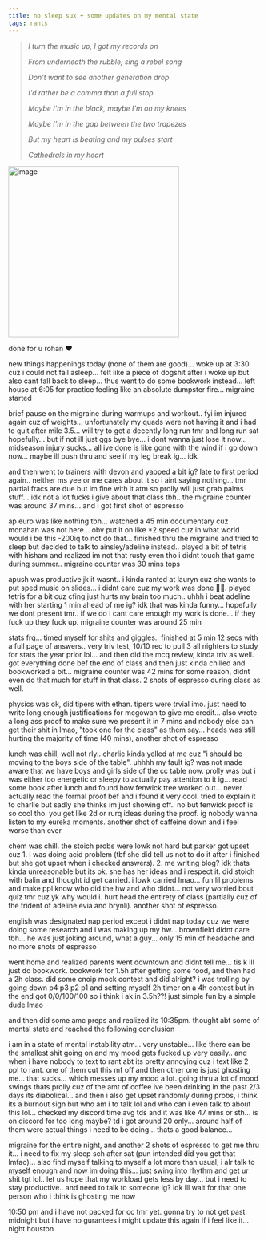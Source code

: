 ```yaml
---
title: no sleep sux + some updates on my mental state
tags: rants
---
```


> *I turn the music up, I got my records on*
>
> *From underneath the rubble, sing a rebel song*
>
> *Don't want to see another generation drop*
>
> *I'd rather be a comma than a full stop*
>
> *Maybe I'm in the black, maybe I'm on my knees*
>
> *Maybe I'm in the gap between the two trapezes*
>
> *But my heart is beating and my pulses start*
>
> *Cathedrals in my heart*

<img width="341" alt="image" src="https://github.com/user-attachments/assets/faa2dba5-86ea-4a37-9f36-773985c7e31d">

done for u rohan ❤️

new things happenings today (none of them are good)... woke up at 3:30 cuz i could not fall asleep... felt like a piece of dogshit after i woke up but also cant fall back to sleep... thus went to do some bookwork instead...  left house at 6:05 for practice feeling like an absolute dumpster fire... migraine started

brief pause on the migraine during warmups and workout.. fyi im injured again cuz of weights... unfortunately my quads were not having it and i had to quit after mile 3.5... will try to get a decently long run tmr and long run sat hopefully... but if not ill just ggs bye bye... i dont wanna just lose it now... midseason injury sucks... all ive done is like gone with the wind if i go down now... maybe ill push thru and see if my leg break ig... idk

and then went to trainers with devon and yapped a bit ig? late to first period again.. neither ms yee or me cares about it so i aint saying nothing... tmr partial fracs are due but im fine with it atm so prolly will just grab palms stuff... idk not a lot fucks i give about that class tbh.. the migraine counter was around 37 mins... and i got first shot of espresso

ap euro was like nothing tbh... watched a 45 min documentary cuz monahan was not here... obv put it on like *2 speed cuz in what world would i be this -200iq to not do that... finished thru the migraine and tried to sleep but decided to talk to ainsley/adeline instead.. played a bit of tetris with hisham and realized im not that rusty even tho i didnt touch that game during summer.. migraine counter was 30 mins tops

apush was productive jk it wasnt.. i kinda ranted at lauryn cuz she wants to put sped music on slides... i didnt care cuz my work was done 🤷‍♂️. played tetris for a bit cuz cfing just hurts my brain too much.. uhhh i beat adeline with her starting 1 min ahead of me ig? idk that was kinda funny... hopefully we dont present tmr.. if we do i cant care enough my work is done... if they fuck up they fuck up. migraine counter was around 25 min

stats frq... timed myself for shits and giggles.. finished at 5 min 12 secs with a full page of answers.. very triv test, 10/10 rec to pull 3 all nighters to study for stats the year prior lol... and then did the mcq review, kinda triv as well. got everything done bef the end of class and then just kinda chilled and bookworked a bit... migraine counter was 42 mins for some reason, didnt even do that much for stuff in that class. 2 shots of espresso during class as well.

physics was ok, did tipers with ethan. tipers were trvial imo. just need to write long enough justifications for mcgowan to give me credit... also wrote a long ass proof to make sure we present it in 7 mins and nobody else can get their shit in lmao, "took one for the class" as them say... heads was still hurting the majority of time (40 mins), another shot of espresso

lunch was chill, well not rly.. charlie kinda yelled at me cuz "i should be moving to the boys side of the table". uhhhh my fault ig? was not made aware that we have boys and girls side of the cc table now. prolly was but i was either too energetic or sleepy to actually pay attention to it ig... read some book after lunch and found how fenwick tree worked out... never actually read the formal proof bef and i found it very cool. tried to explain it to charlie but sadly she thinks im just showing off.. no but fenwick proof is so cool tho. you get like 2d or rurq ideas during the proof. ig nobody wanna listen to my eureka moments. another shot of caffeine down and i feel worse than ever

chem was chill. the stoich probs were lowk not hard but parker got upset cuz 1. i was doing acid problem (tbf she did tell us not to do it after i finished but she got upset when i checked answers). 2. me writing blog? idk thats kinda unreasonable but its ok. she has her ideas and i respect it. did stoich with balin and thought id get carried. i lowk carried lmao... fun lil problems and make ppl know who did the hw and who didnt... not very worried bout quiz tmr cuz yk why would i. hurt head the entirety of class (partially cuz of the trident of adeline evia and brynli). another shot of espresso.

english was designated nap period except i didnt nap today cuz we were doing some research and i was making up my hw... brownfield didnt care tbh... he was just joking around, what a guy... only 15 min of headache and no more shots of espresso

went home and realized parents went downtown and didnt tell me... tis k ill just do bookwork. bookwork for 1.5h after getting some food, and then had a 2h class. did some cnoip mock contest and did alright? i was trolling by going down p4 p3 p2 p1 and setting myself 2h timer on a 4h contest but in the end got 0/0/100/100 so i think i ak in 3.5h??! just simple fun by a simple dude lmao

and then did some amc preps and realized its 10:35pm. thought abt some of mental state and reached the following conclusion

i am in a state of mental instability atm... very unstable... like there can be the smallest shit going on and my mood gets fucked up very easily.. and when i have nobody to text to rant abt its pretty annoying cuz i text like 2 ppl to rant. one of them cut this mf off and then other one is just ghosting me... that sucks... which messes up my mood a lot. going thru a lot of mood swings thats prolly cuz of the amt of coffee ive been drinking in the past 2/3 days its diabolical... and then i also get upset randomly during probs, i think its a burnout sign but who am i to talk lol and who can i even talk to about this lol... checked my discord time avg tds and it was like 47 mins or sth... is on discord for too long maybe? td i got around 20 only... around half of them were actual things i need to be doing... thats a good balance... 

migraine for the entire night, and another 2 shots of espresso to get me thru it... i need to fix my sleep sch after sat (pun intended did you get that lmfao)... also find myself talking to myself a lot more than usual, i alr talk to myself enough and now im doing this... just swing into rhythm and get ur shit tgt lol.. let us hope that my workload gets less by day... but i need to stay productive.. and need to talk to someone ig? idk ill wait for that one person who i think is ghosting me now

10:50 pm and i have not packed for cc tmr yet. gonna try to not get past midnight but i have no gurantees i might update this again if i feel like it... night houston
